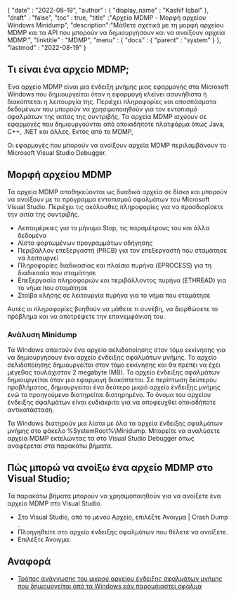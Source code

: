 {
  "date" : "2022-08-19",
  "author" : {
    "display_name" : "Kashif Iqbal"
},
  "draft" : "false",
  "toc" : true,
  "title" :"Αρχείο MDMP - Μορφή αρχείου Windows Minidump",
  "description":"Μάθετε σχετικά με τη μορφή αρχείου MDMP και τα API που μπορούν να δημιουργήσουν και να ανοίξουν αρχεία MDMP.",
  "linktitle" : "MDMP",
  "menu" : {
    "docs" : {
      "parent" : "system"
}
},
  "lastmod" : "2022-08-19"
}

## Τι είναι ένα αρχείο MDMP;

Ένα αρχείο MDMP είναι μια ένδειξη μνήμης μιας εφαρμογής στα Microsoft Windows που δημιουργείται όταν η εφαρμογή κλείνει ασυνήθιστα ή διακόπτεται η λειτουργία της. Περιέχει πληροφορίες και αποσπάσματα δεδομένων που μπορούν να χρησιμοποιηθούν για τον εντοπισμό σφαλμάτων της αιτίας της συντριβής. Τα αρχεία MDMP ισχύουν σε εφαρμογές που δημιουργούνται από οποιαδήποτε πλατφόρμα όπως Java, C++, .NET και άλλες. Εκτός από το MDMP,

Οι εφαρμογές που μπορούν να ανοίξουν αρχεία MDMP περιλαμβάνουν το Microsoft Visual Studio Debugger.

## Μορφή αρχείου MDMP

Τα αρχεία MDMP αποθηκεύονται ως δυαδικά αρχεία σε δίσκο και μπορούν να ανοίξουν με το πρόγραμμα εντοπισμού σφαλμάτων του Microsoft Visual Studio. Περιέχει τις ακόλουθες πληροφορίες για να προσδιορίσετε την αιτία της συντριβής.

* Λεπτομέρειες για το μήνυμα Stop, τις παραμέτρους του και άλλα δεδομένα
* Λίστα φορτωμένων προγραμμάτων οδήγησης
* Περιβάλλον επεξεργαστή (PRCB) για τον επεξεργαστή που σταμάτησε να λειτουργεί
* Πληροφορίες διαδικασίας και πλαίσιο πυρήνα (EPROCESS) για τη διαδικασία που σταμάτησε
* Επεξεργασία πληροφοριών και περιβάλλοντος πυρήνα (ETHREAD) για το νήμα που σταμάτησε
* Στοίβα κλήσης σε λειτουργία πυρήνα για το νήμα που σταμάτησε

Αυτές οι πληροφορίες βοηθούν να μάθετε τι συνέβη, να διορθώσετε το πρόβλημα και να αποτρέψετε την επανεμφάνισή του.

### Ανάλυση Minidump

Τα Windows απαιτούν ένα αρχείο σελιδοποίησης στον τόμο εκκίνησης για να δημιουργήσουν ένα αρχείο ένδειξης σφαλμάτων μνήμης. Το αρχείο σελιδοποίησης δημιουργείται στον τόμο εκκίνησης και θα πρέπει να έχει μέγεθος τουλάχιστον 2 megabyte (MB). Το αρχείο ένδειξης σφαλμάτων δημιουργείται όταν μια εφαρμογή διακόπτεται. Σε περίπτωση δεύτερου προβλήματος, δημιουργείται ένα δεύτερο μικρό αρχείο ένδειξης μνήμης ενώ το προηγούμενο διατηρείται διατηρημένο. Το όνομα του αρχείου ένδειξης σφαλμάτων είναι ευδιάκριτο για να αποφευχθεί οποιαδήποτε αντικατάσταση.

Τα Windows διατηρούν μια λίστα με όλα τα αρχεία ένδειξης σφαλμάτων μνήμης στο φάκελο %SystemRoot%\Minidump. Μπορείτε να αναλύσετε αρχεία MDMP εκτελώντας τα στο Visual Studio Debugger όπως αναφέρεται στα παρακάτω βήματα.

## Πώς μπορώ να ανοίξω ένα αρχείο MDMP στο Visual Studio;

Τα παρακάτω βήματα μπορούν να χρησιμοποιηθούν για να ανοίξετε ένα αρχείο MDMP στο Visual Studio.

* Στο Visual Studio, από το μενού Αρχείο, επιλέξτε Άνοιγμα | Crash Dump .
* Πλοηγηθείτε στο αρχείο ένδειξης σφαλμάτων που θέλετε να ανοίξετε.
* Επιλέξτε Άνοιγμα.

## Αναφορά

* [Τρόπος ανάγνωσης του μικρού αρχείου ένδειξης σφαλμάτων μνήμης που δημιουργείται από τα Windows εάν παρουσιαστεί σφάλμα](https://learn.microsoft.com/en-us/troubleshoot/windows-client/performance/read-small-memory-dump-file)

